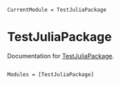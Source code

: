 ```@meta
CurrentModule = TestJuliaPackage
```

# TestJuliaPackage

Documentation for [TestJuliaPackage](https://github.com/Bopanna/TestJuliaPackage.jl).

```@index
```

```@autodocs
Modules = [TestJuliaPackage]
```
